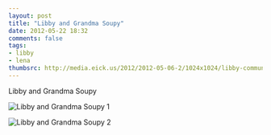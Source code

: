 ```yaml
---
layout: post
title: "Libby and Grandma Soupy"
date: 2012-05-22 18:32
comments: false
tags: 
- libby
- lena
thumbsrc: http://media.eick.us/2012/2012-05-06-2/1024x1024/libby-communion-16.jpg
---
```

Libby and Grandma Soupy

![Libby and Grandma Soupy 1](http://media.eick.us/media/photographs/2012/2012-05-06-2/libby-communion-16.jpg)


![Libby and Grandma Soupy 2](http://media.eick.us/media/photographs/2012/2012-05-06-2/libby-communion-17.jpg)

